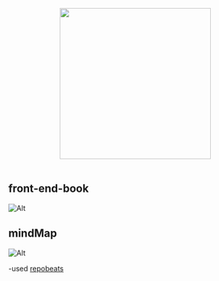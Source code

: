 
<p align="center">
  <img src="http://image.cocoroise.cn/clogo.png" width="300"/>
  <br><br>
</p>

## front-end-book 
![Alt](https://repobeats.axiom.co/api/embed/31c8abe457b0a3e88818b52f6d03a088bb4f5634.svg "Repobeats analytics image")

## mindMap
![Alt](https://repobeats.axiom.co/api/embed/135247b90f3e63ba492282788b530f7264cf6c5f.svg "Repobeats analytics image")

-used [repobeats](https://repobeats.axiom.co/)
